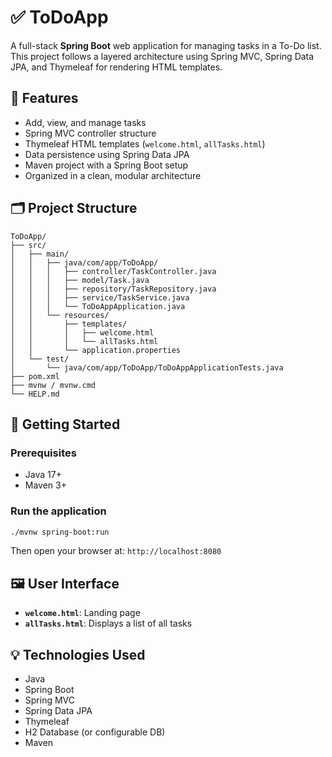 

# ✅ ToDoApp

A full-stack **Spring Boot** web application for managing tasks in a To-Do list. This project follows a layered architecture using Spring MVC, Spring Data JPA, and Thymeleaf for rendering HTML templates.

## 🌟 Features

* Add, view, and manage tasks
* Spring MVC controller structure
* Thymeleaf HTML templates (`welcome.html`, `allTasks.html`)
* Data persistence using Spring Data JPA
* Maven project with a Spring Boot setup
* Organized in a clean, modular architecture

## 🗂 Project Structure

```
ToDoApp/
├── src/
│   ├── main/
│   │   ├── java/com/app/ToDoApp/
│   │   │   ├── controller/TaskController.java
│   │   │   ├── model/Task.java
│   │   │   ├── repository/TaskRepository.java
│   │   │   ├── service/TaskService.java
│   │   │   └── ToDoAppApplication.java
│   │   └── resources/
│   │       ├── templates/
│   │       │   ├── welcome.html
│   │       │   └── allTasks.html
│   │       └── application.properties
│   └── test/
│       └── java/com/app/ToDoApp/ToDoAppApplicationTests.java
├── pom.xml
├── mvnw / mvnw.cmd
└── HELP.md
```

## 🚀 Getting Started

### Prerequisites

* Java 17+
* Maven 3+

### Run the application

```bash
./mvnw spring-boot:run
```

Then open your browser at:
`http://localhost:8080`

## 🖼 User Interface

* **`welcome.html`**: Landing page
* **`allTasks.html`**: Displays a list of all tasks


## 💡 Technologies Used

* Java
* Spring Boot
* Spring MVC
* Spring Data JPA
* Thymeleaf
* H2 Database (or configurable DB)
* Maven


